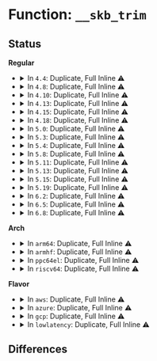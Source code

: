 # Function: <code>__skb_trim</code>

## Status
<b>Regular</b>
<ul>
<li>
<details>
<summary>In <code>4.4</code>: Duplicate, Full Inline ⚠️</summary>

**Collision:** Static Duplication

**Inline:** Full

**Transformation:** False

**Instances:**

```
In net/core/skbuff.c (ffffffff81705e6d)
Location: include/linux/skbuff.h:2163
Inline: True
Inline callers:
  - net/core/skbuff.c:___pskb_trim
  - net/core/skbuff.c:skb_checksum_trimmed
  - net/core/skbuff.c:skb_segment
```
```
In net/core/filter.c (ffffffff81730aff)
Location: include/linux/skbuff.h:2163
Inline: True
Inline callers:
  - net/core/filter.c:sk_filter
```
```
In net/ipv4/ip_input.c (ffffffff81759184)
Location: include/linux/skbuff.h:2163
Inline: True
Inline callers:
  - net/ipv4/ip_input.c:ip_rcv
```
```
In net/ipv4/ip_fragment.c (ffffffff81759eca)
Location: include/linux/skbuff.h:2163
Inline: True
Inline callers:
  - net/ipv4/ip_fragment.c:ip_defrag
```
```
In net/ipv4/ip_output.c (ffffffff8175d985)
Location: include/linux/skbuff.h:2163
Inline: True
Inline callers:
  - net/ipv4/ip_output.c:ip_append_page
```
```
In net/ipv4/tcp.c (ffffffff81769c35)
Location: include/linux/skbuff.h:2163
Inline: True
Inline callers:
  - net/ipv4/tcp.c:tcp_sendmsg
```
```
In net/ipv4/udp.c (ffffffff8178a46e)
Location: include/linux/skbuff.h:2163
Inline: True
Inline callers:
  - net/ipv4/udp.c:__udp4_lib_rcv
```
```
In net/ipv6/ip6_output.c (ffffffff817c61ee)
Location: include/linux/skbuff.h:2163
Inline: True
```
```
In net/ipv6/ip6_input.c (ffffffff817c8ea4)
Location: include/linux/skbuff.h:2163
Inline: True
Inline callers:
  - net/ipv6/ip6_input.c:ipv6_rcv
```
```
In net/ipv6/udp.c (ffffffff817e4b19)
Location: include/linux/skbuff.h:2163
Inline: True
Inline callers:
  - net/ipv6/udp.c:__udp6_lib_rcv
```
```
In net/ipv6/reassembly.c (ffffffff817ee7f1)
Location: include/linux/skbuff.h:2163
Inline: True
Inline callers:
  - net/ipv6/reassembly.c:ipv6_frag_rcv
```
```
In net/ipv6/exthdrs.c (ffffffff817f2f7d)
Location: include/linux/skbuff.h:2163
Inline: True
Inline callers:
  - net/ipv6/exthdrs.c:ipv6_hop_jumbo
```
```
In net/packet/af_packet.c (ffffffff81808d79)
Location: include/linux/skbuff.h:2163
Inline: True
Inline callers:
  - net/packet/af_packet.c:packet_rcv
```
</details>
</li>
<li>
<details>
<summary>In <code>4.8</code>: Duplicate, Full Inline ⚠️</summary>

**Collision:** Static Duplication

**Inline:** Full

**Transformation:** False

**Instances:**

```
In net/core/skbuff.c (ffffffff8177085d)
Location: include/linux/skbuff.h:2298
Inline: True
Inline callers:
  - net/core/skbuff.c:pskb_extract
  - net/core/skbuff.c:skb_checksum_trimmed
  - net/core/skbuff.c:skb_segment
  - net/core/skbuff.c:___pskb_trim
```
```
In net/core/filter.c (ffffffff8179b7ab)
Location: include/linux/skbuff.h:2298
Inline: True
Inline callers:
  - net/core/filter.c:sk_filter_trim_cap
```
```
In net/ipv4/ip_input.c (ffffffff817c5543)
Location: include/linux/skbuff.h:2298
Inline: True
Inline callers:
  - net/ipv4/ip_input.c:ip_rcv
```
```
In net/ipv4/ip_fragment.c (ffffffff817c62b3)
Location: include/linux/skbuff.h:2298
Inline: True
Inline callers:
  - net/ipv4/ip_fragment.c:ip_defrag
```
```
In net/ipv4/ip_output.c (ffffffff817cb161)
Location: include/linux/skbuff.h:2298
Inline: True
Inline callers:
  - net/ipv4/ip_output.c:ip_append_page
```
```
In net/ipv4/tcp.c (ffffffff817d6479)
Location: include/linux/skbuff.h:2298
Inline: True
Inline callers:
  - net/ipv4/tcp.c:tcp_sendmsg
```
```
In net/ipv4/udp.c (ffffffff817f7b84)
Location: include/linux/skbuff.h:2298
Inline: True
Inline callers:
  - net/ipv4/udp.c:__udp4_lib_rcv
```
```
In net/ipv6/ip6_output.c (ffffffff818332a2)
Location: include/linux/skbuff.h:2298
Inline: True
```
```
In net/ipv6/ip6_input.c (ffffffff81836122)
Location: include/linux/skbuff.h:2298
Inline: True
Inline callers:
  - net/ipv6/ip6_input.c:ipv6_rcv
```
```
In net/ipv6/udp.c (ffffffff818529b1)
Location: include/linux/skbuff.h:2298
Inline: True
Inline callers:
  - net/ipv6/udp.c:__udp6_lib_rcv
```
```
In net/ipv6/reassembly.c (ffffffff8185d033)
Location: include/linux/skbuff.h:2298
Inline: True
Inline callers:
  - net/ipv6/reassembly.c:ipv6_frag_rcv
```
```
In net/ipv6/exthdrs.c (ffffffff81861dcd)
Location: include/linux/skbuff.h:2298
Inline: True
Inline callers:
  - net/ipv6/exthdrs.c:ipv6_hop_jumbo
```
```
In net/packet/af_packet.c (ffffffff8187a1de)
Location: include/linux/skbuff.h:2298
Inline: True
Inline callers:
  - net/packet/af_packet.c:packet_rcv
```
</details>
</li>
<li>
<details>
<summary>In <code>4.10</code>: Duplicate, Full Inline ⚠️</summary>

**Collision:** Static Duplication

**Inline:** Full

**Transformation:** False

**Instances:**

```
In net/core/skbuff.c (ffffffff8179d9cd)
Location: include/linux/skbuff.h:2325
Inline: True
Inline callers:
  - net/core/skbuff.c:pskb_extract
  - net/core/skbuff.c:skb_checksum_trimmed
  - net/core/skbuff.c:skb_segment
  - net/core/skbuff.c:___pskb_trim
```
```
In net/core/filter.c (ffffffff817cb651)
Location: include/linux/skbuff.h:2325
Inline: True
Inline callers:
  - net/core/filter.c:bpf_skb_change_tail
```
```
In net/ipv4/ip_input.c (ffffffff817f5041)
Location: include/linux/skbuff.h:2325
Inline: True
Inline callers:
  - net/ipv4/ip_input.c:ip_rcv
```
```
In net/ipv4/ip_fragment.c (ffffffff817f5db3)
Location: include/linux/skbuff.h:2325
Inline: True
Inline callers:
  - net/ipv4/ip_fragment.c:ip_defrag
```
```
In net/ipv4/ip_output.c (ffffffff817fadb6)
Location: include/linux/skbuff.h:2325
Inline: True
Inline callers:
  - net/ipv4/ip_output.c:ip_append_page
```
```
In net/ipv4/tcp.c (ffffffff81806453)
Location: include/linux/skbuff.h:2325
Inline: True
Inline callers:
  - net/ipv4/tcp.c:tcp_sendmsg
```
```
In net/ipv4/udp.c (ffffffff81828a6c)
Location: include/linux/skbuff.h:2325
Inline: True
Inline callers:
  - net/ipv4/udp.c:__udp4_lib_rcv
```
```
In net/ipv6/ip6_output.c (ffffffff81864d6c)
Location: include/linux/skbuff.h:2325
Inline: True
```
```
In net/ipv6/ip6_input.c (ffffffff81867c30)
Location: include/linux/skbuff.h:2325
Inline: True
Inline callers:
  - net/ipv6/ip6_input.c:ipv6_rcv
```
```
In net/ipv6/udp.c (ffffffff818846b1)
Location: include/linux/skbuff.h:2325
Inline: True
Inline callers:
  - net/ipv6/udp.c:__udp6_lib_rcv
```
```
In net/ipv6/reassembly.c (ffffffff8188ef8f)
Location: include/linux/skbuff.h:2325
Inline: True
Inline callers:
  - net/ipv6/reassembly.c:ipv6_frag_rcv
```
```
In net/ipv6/exthdrs.c (ffffffff81893d3d)
Location: include/linux/skbuff.h:2325
Inline: True
Inline callers:
  - net/ipv6/exthdrs.c:ipv6_hop_jumbo
```
```
In net/packet/af_packet.c (ffffffff818aea4e)
Location: include/linux/skbuff.h:2325
Inline: True
Inline callers:
  - net/packet/af_packet.c:packet_rcv
```
</details>
</li>
<li>
<details>
<summary>In <code>4.13</code>: Duplicate, Full Inline ⚠️</summary>

**Collision:** Static Duplication

**Inline:** Full

**Transformation:** False

**Instances:**

```
In net/core/skbuff.c (ffffffff817be77d)
Location: include/linux/skbuff.h:2374
Inline: True
Inline callers:
  - net/core/skbuff.c:pskb_extract
  - net/core/skbuff.c:skb_checksum_trimmed
  - net/core/skbuff.c:skb_segment
  - net/core/skbuff.c:___pskb_trim
```
```
In net/core/filter.c (ffffffff817eaebb)
Location: include/linux/skbuff.h:2374
Inline: True
Inline callers:
  - net/core/filter.c:bpf_skb_change_tail
```
```
In net/ipv4/ip_input.c (ffffffff818154d0)
Location: include/linux/skbuff.h:2374
Inline: True
Inline callers:
  - net/ipv4/ip_input.c:ip_rcv
```
```
In net/ipv4/ip_fragment.c (ffffffff81816388)
Location: include/linux/skbuff.h:2374
Inline: True
Inline callers:
  - net/ipv4/ip_fragment.c:ip_defrag
```
```
In net/ipv4/ip_output.c (ffffffff8181b193)
Location: include/linux/skbuff.h:2374
Inline: True
Inline callers:
  - net/ipv4/ip_output.c:ip_append_page
```
```
In net/ipv4/tcp.c (ffffffff81826b05)
Location: include/linux/skbuff.h:2374
Inline: True
Inline callers:
  - net/ipv4/tcp.c:tcp_sendmsg
```
```
In net/ipv4/udp.c (ffffffff81849d6a)
Location: include/linux/skbuff.h:2374
Inline: True
Inline callers:
  - net/ipv4/udp.c:__udp4_lib_rcv
```
```
In net/ipv6/ip6_output.c (ffffffff8188874e)
Location: include/linux/skbuff.h:2374
Inline: True
```
```
In net/ipv6/ip6_input.c (ffffffff8188c449)
Location: include/linux/skbuff.h:2374
Inline: True
Inline callers:
  - net/ipv6/ip6_input.c:ipv6_rcv
```
```
In net/ipv6/udp.c (ffffffff818aaa67)
Location: include/linux/skbuff.h:2374
Inline: True
Inline callers:
  - net/ipv6/udp.c:__udp6_lib_rcv
```
```
In net/ipv6/reassembly.c (ffffffff818b5556)
Location: include/linux/skbuff.h:2374
Inline: True
Inline callers:
  - net/ipv6/reassembly.c:ipv6_frag_rcv
```
```
In net/ipv6/exthdrs.c (ffffffff818ba2a7)
Location: include/linux/skbuff.h:2374
Inline: True
Inline callers:
  - net/ipv6/exthdrs.c:ipv6_hop_jumbo
```
```
In net/packet/af_packet.c (ffffffff818d3799)
Location: include/linux/skbuff.h:2374
Inline: True
Inline callers:
  - net/packet/af_packet.c:packet_rcv
```
</details>
</li>
<li>
<details>
<summary>In <code>4.15</code>: Duplicate, Full Inline ⚠️</summary>

**Collision:** Static Duplication

**Inline:** Full

**Transformation:** False

**Instances:**

```
In net/core/skbuff.c (ffffffff81837ef9)
Location: include/linux/skbuff.h:2461
Inline: True
Inline callers:
  - net/core/skbuff.c:pskb_extract
  - net/core/skbuff.c:skb_checksum_trimmed
  - net/core/skbuff.c:skb_segment
  - net/core/skbuff.c:___pskb_trim
  - net/core/skbuff.c:skb_trim
```
```
In net/core/filter.c (ffffffff8186799d)
Location: include/linux/skbuff.h:2461
Inline: True
Inline callers:
  - net/core/filter.c:bpf_skb_change_tail
```
```
In net/ipv4/ip_input.c (ffffffff8189469c)
Location: include/linux/skbuff.h:2461
Inline: True
Inline callers:
  - net/ipv4/ip_input.c:ip_rcv
```
```
In net/ipv4/ip_fragment.c (ffffffff81895541)
Location: include/linux/skbuff.h:2461
Inline: True
Inline callers:
  - net/ipv4/ip_fragment.c:ip_defrag
```
```
In net/ipv4/ip_output.c (ffffffff8189a156)
Location: include/linux/skbuff.h:2461
Inline: True
Inline callers:
  - net/ipv4/ip_output.c:ip_append_page
```
```
In net/ipv4/tcp.c (ffffffff818a4a59)
Location: include/linux/skbuff.h:2461
Inline: True
Inline callers:
  - net/ipv4/tcp.c:tcp_sendmsg_locked
```
```
In net/ipv4/udp.c (ffffffff818c987d)
Location: include/linux/skbuff.h:2461
Inline: True
Inline callers:
  - net/ipv4/udp.c:__udp4_lib_rcv
```
```
In net/ipv6/ip6_output.c (ffffffff8190a829)
Location: include/linux/skbuff.h:2461
Inline: True
```
```
In net/ipv6/ip6_input.c (ffffffff8190d74c)
Location: include/linux/skbuff.h:2461
Inline: True
Inline callers:
  - net/ipv6/ip6_input.c:ipv6_rcv
```
```
In net/ipv6/udp.c (ffffffff8192d584)
Location: include/linux/skbuff.h:2461
Inline: True
Inline callers:
  - net/ipv6/udp.c:__udp6_lib_rcv
```
```
In net/ipv6/reassembly.c (ffffffff819382cc)
Location: include/linux/skbuff.h:2461
Inline: True
Inline callers:
  - net/ipv6/reassembly.c:ipv6_frag_rcv
```
```
In net/ipv6/exthdrs.c (ffffffff8193d290)
Location: include/linux/skbuff.h:2461
Inline: True
Inline callers:
  - net/ipv6/exthdrs.c:ipv6_hop_jumbo
```
```
In net/packet/af_packet.c (ffffffff8195890b)
Location: include/linux/skbuff.h:2461
Inline: True
Inline callers:
  - net/packet/af_packet.c:packet_rcv
```
</details>
</li>
<li>
<details>
<summary>In <code>4.18</code>: Duplicate, Full Inline ⚠️</summary>

**Collision:** Static Duplication

**Inline:** Full

**Transformation:** False

**Instances:**

```
In drivers/net/tun.c (ffffffff8173d68e)
Location: include/linux/skbuff.h:2473
Inline: True
Inline callers:
  - drivers/net/tun.c:tun_net_xmit
```
```
In net/core/skbuff.c (ffffffff818825c9)
Location: include/linux/skbuff.h:2473
Inline: True
Inline callers:
  - net/core/skbuff.c:pskb_extract
  - net/core/skbuff.c:skb_segment
  - net/core/skbuff.c:pskb_trim_rcsum_slow
  - net/core/skbuff.c:___pskb_trim
  - net/core/skbuff.c:skb_trim
```
```
In net/core/filter.c (ffffffff818b5912)
Location: include/linux/skbuff.h:2473
Inline: True
Inline callers:
  - net/core/filter.c:sk_skb_change_tail
  - net/core/filter.c:bpf_skb_change_tail
```
```
In net/ipv4/ip_output.c (ffffffff818ee60c)
Location: include/linux/skbuff.h:2473
Inline: True
Inline callers:
  - net/ipv4/ip_output.c:ip_append_page
```
```
In net/ipv4/tcp.c (ffffffff818faaef)
Location: include/linux/skbuff.h:2473
Inline: True
Inline callers:
  - net/ipv4/tcp.c:tcp_sendmsg_locked
```
```
In net/ipv6/ip6_output.c (ffffffff81961f00)
Location: include/linux/skbuff.h:2473
Inline: True
```
```
In net/packet/af_packet.c (ffffffff819b2369)
Location: include/linux/skbuff.h:2473
Inline: True
Inline callers:
  - net/packet/af_packet.c:packet_rcv
```
</details>
</li>
<li>
<details>
<summary>In <code>5.0</code>: Duplicate, Full Inline ⚠️</summary>

**Collision:** Static Duplication

**Inline:** Full

**Transformation:** False

**Instances:**

```
In drivers/net/tun.c (ffffffff81761297)
Location: include/linux/skbuff.h:2549
Inline: True
Inline callers:
  - drivers/net/tun.c:tun_net_xmit
```
```
In net/core/skbuff.c (ffffffff818a3083)
Location: include/linux/skbuff.h:2549
Inline: True
Inline callers:
  - net/core/skbuff.c:pskb_extract
  - net/core/skbuff.c:skb_segment
  - net/core/skbuff.c:pskb_trim_rcsum_slow
  - net/core/skbuff.c:___pskb_trim
  - net/core/skbuff.c:skb_trim
```
```
In net/core/filter.c (ffffffff818dc485)
Location: include/linux/skbuff.h:2549
Inline: True
Inline callers:
  - net/core/filter.c:sk_skb_change_tail
  - net/core/filter.c:bpf_skb_change_tail
  - net/core/filter.c:sk_filter_trim_cap
```
```
In net/ipv4/ip_output.c (ffffffff8191bdc3)
Location: include/linux/skbuff.h:2549
Inline: True
Inline callers:
  - net/ipv4/ip_output.c:ip_append_page
```
```
In net/ipv4/tcp.c (ffffffff819289ae)
Location: include/linux/skbuff.h:2549
Inline: True
Inline callers:
  - net/ipv4/tcp.c:tcp_sendmsg_locked
```
```
In net/ipv6/ip6_output.c (ffffffff81996986)
Location: include/linux/skbuff.h:2549
Inline: True
```
```
In net/packet/af_packet.c (ffffffff819e926b)
Location: include/linux/skbuff.h:2549
Inline: True
Inline callers:
  - net/packet/af_packet.c:packet_rcv
```
</details>
</li>
<li>
<details>
<summary>In <code>5.3</code>: Duplicate, Full Inline ⚠️</summary>

**Collision:** Static Duplication

**Inline:** Full

**Transformation:** False

**Instances:**

```
In drivers/net/tun.c (ffffffff8179ef4b)
Location: include/linux/skbuff.h:2635
Inline: True
Inline callers:
  - drivers/net/tun.c:tun_net_xmit
```
```
In net/core/skbuff.c (ffffffff818edd18)
Location: include/linux/skbuff.h:2635
Inline: True
Inline callers:
  - net/core/skbuff.c:pskb_extract
  - net/core/skbuff.c:skb_segment
  - net/core/skbuff.c:pskb_trim_rcsum_slow
  - net/core/skbuff.c:___pskb_trim
  - net/core/skbuff.c:skb_trim
```
```
In net/core/filter.c (ffffffff8192961d)
Location: include/linux/skbuff.h:2635
Inline: True
Inline callers:
  - net/core/filter.c:sk_skb_change_tail
  - net/core/filter.c:bpf_skb_change_tail
  - net/core/filter.c:sk_filter_trim_cap
```
```
In net/ipv4/ip_output.c (ffffffff8197e0c8)
Location: include/linux/skbuff.h:2635
Inline: True
Inline callers:
  - net/ipv4/ip_output.c:ip_append_page
```
```
In net/ipv4/tcp.c (ffffffff8198b3ed)
Location: include/linux/skbuff.h:2635
Inline: True
Inline callers:
  - net/ipv4/tcp.c:tcp_sendmsg_locked
  - net/ipv4/tcp.c:sk_stream_alloc_skb
```
```
In net/ipv6/ip6_output.c (ffffffff81a02ecc)
Location: include/linux/skbuff.h:2635
Inline: True
```
```
In net/packet/af_packet.c (ffffffff81a57749)
Location: include/linux/skbuff.h:2635
Inline: True
Inline callers:
  - net/packet/af_packet.c:packet_rcv
```
</details>
</li>
<li>
<details>
<summary>In <code>5.4</code>: Duplicate, Full Inline ⚠️</summary>

**Collision:** Static Duplication

**Inline:** Full

**Transformation:** False

**Instances:**

```
In drivers/net/tun.c (ffffffff817c34b2)
Location: include/linux/skbuff.h:2649
Inline: True
Inline callers:
  - drivers/net/tun.c:tun_net_xmit
```
```
In net/core/skbuff.c (ffffffff8191fe0b)
Location: include/linux/skbuff.h:2649
Inline: True
Inline callers:
  - net/core/skbuff.c:pskb_extract
  - net/core/skbuff.c:skb_segment
  - net/core/skbuff.c:pskb_trim_rcsum_slow
  - net/core/skbuff.c:___pskb_trim
```
```
In net/core/filter.c (ffffffff8195bcf4)
Location: include/linux/skbuff.h:2649
Inline: True
Inline callers:
  - net/core/filter.c:sk_skb_change_tail
  - net/core/filter.c:bpf_skb_change_tail
  - net/core/filter.c:sk_filter_trim_cap
```
```
In net/ipv4/ip_output.c (ffffffff819b49df)
Location: include/linux/skbuff.h:2649
Inline: True
Inline callers:
  - net/ipv4/ip_output.c:ip_append_page
```
```
In net/ipv4/tcp.c (ffffffff819c2693)
Location: include/linux/skbuff.h:2649
Inline: True
Inline callers:
  - net/ipv4/tcp.c:tcp_sendmsg_locked
```
```
In net/ipv6/ip6_output.c (ffffffff81a39aa1)
Location: include/linux/skbuff.h:2649
Inline: True
```
```
In net/packet/af_packet.c (ffffffff81a8e4df)
Location: include/linux/skbuff.h:2649
Inline: True
Inline callers:
  - net/packet/af_packet.c:packet_rcv
```
</details>
</li>
<li>
<details>
<summary>In <code>5.8</code>: Duplicate, Full Inline ⚠️</summary>

**Collision:** Static Duplication

**Inline:** Full

**Transformation:** False

**Instances:**

```
In drivers/net/tun.c (ffffffff8188e9dc)
Location: include/linux/skbuff.h:2672
Inline: True
Inline callers:
  - drivers/net/tun.c:tun_net_xmit
```
```
In net/core/skbuff.c (ffffffff819f33e6)
Location: include/linux/skbuff.h:2672
Inline: True
Inline callers:
  - net/core/skbuff.c:pskb_extract
  - net/core/skbuff.c:skb_segment
  - net/core/skbuff.c:pskb_trim_rcsum_slow
  - net/core/skbuff.c:___pskb_trim
  - net/core/skbuff.c:skb_trim
```
```
In net/core/filter.c (ffffffff81a2ee4d)
Location: include/linux/skbuff.h:2672
Inline: True
Inline callers:
  - net/core/filter.c:sk_skb_change_tail
  - net/core/filter.c:bpf_skb_change_tail
  - net/core/filter.c:sk_filter_trim_cap
```
```
In net/ipv4/ip_output.c (ffffffff81a9ec44)
Location: include/linux/skbuff.h:2672
Inline: True
Inline callers:
  - net/ipv4/ip_output.c:ip_append_page
  - net/ipv4/ip_output.c:__ip_append_data
  - net/ipv4/ip_output.c:__ip_append_data
```
```
In net/ipv4/tcp.c (ffffffff81aad8c3)
Location: include/linux/skbuff.h:2672
Inline: True
Inline callers:
  - net/ipv4/tcp.c:tcp_sendmsg_locked
  - net/ipv4/tcp.c:sk_stream_alloc_skb
```
```
In net/xfrm/espintcp.c (ffffffff81b2299e)
Location: include/linux/skbuff.h:2672
Inline: True
Inline callers:
  - net/xfrm/espintcp.c:espintcp_rcv
```
```
In net/ipv6/ip6_output.c (ffffffff81b2f26f)
Location: include/linux/skbuff.h:2672
Inline: True
```
```
In net/packet/af_packet.c (ffffffff81b8b2df)
Location: include/linux/skbuff.h:2672
Inline: True
Inline callers:
  - net/packet/af_packet.c:packet_rcv
```
</details>
</li>
<li>
<details>
<summary>In <code>5.11</code>: Duplicate, Full Inline ⚠️</summary>

**Collision:** Static Duplication

**Inline:** Full

**Transformation:** False

**Instances:**

```
In drivers/net/tun.c (ffffffff8189d34d)
Location: include/linux/skbuff.h:2698
Inline: True
Inline callers:
  - drivers/net/tun.c:tun_net_xmit
```
```
In net/core/skbuff.c (ffffffff819f3416)
Location: include/linux/skbuff.h:2698
Inline: True
Inline callers:
  - net/core/skbuff.c:pskb_extract
  - net/core/skbuff.c:skb_segment
  - net/core/skbuff.c:pskb_trim_rcsum_slow
  - net/core/skbuff.c:___pskb_trim
  - net/core/skbuff.c:skb_trim
```
```
In net/core/filter.c (ffffffff81a30963)
Location: include/linux/skbuff.h:2698
Inline: True
Inline callers:
  - net/core/filter.c:sk_skb_change_tail
  - net/core/filter.c:bpf_skb_change_tail
  - net/core/filter.c:sk_filter_trim_cap
```
```
In net/ipv4/ip_output.c (ffffffff81aa8b85)
Location: include/linux/skbuff.h:2698
Inline: True
Inline callers:
  - net/ipv4/ip_output.c:ip_append_page
  - net/ipv4/ip_output.c:__ip_append_data
  - net/ipv4/ip_output.c:__ip_append_data
```
```
In net/ipv4/tcp.c (ffffffff81ab4ca7)
Location: include/linux/skbuff.h:2698
Inline: True
Inline callers:
  - net/ipv4/tcp.c:tcp_sendmsg_locked
  - net/ipv4/tcp.c:sk_stream_alloc_skb
```
```
In net/ipv4/ip_tunnel_core.c (ffffffff81b06a7b)
Location: include/linux/skbuff.h:2698
Inline: True
Inline callers:
  - net/ipv4/ip_tunnel_core.c:iptunnel_pmtud_build_icmpv6
  - net/ipv4/ip_tunnel_core.c:iptunnel_pmtud_build_icmp
```
```
In net/xfrm/espintcp.c (ffffffff81b3164e)
Location: include/linux/skbuff.h:2698
Inline: True
Inline callers:
  - net/xfrm/espintcp.c:espintcp_rcv
```
```
In net/ipv6/ip6_output.c (ffffffff81b3dcbf)
Location: include/linux/skbuff.h:2698
Inline: True
```
```
In net/packet/af_packet.c (ffffffff81b9a2b2)
Location: include/linux/skbuff.h:2698
Inline: True
Inline callers:
  - net/packet/af_packet.c:packet_rcv
```
</details>
</li>
<li>
<details>
<summary>In <code>5.13</code>: Duplicate, Full Inline ⚠️</summary>

**Collision:** Static Duplication

**Inline:** Full

**Transformation:** False

**Instances:**

```
In drivers/net/tun.c (ffffffff8187fb93)
Location: include/linux/skbuff.h:2714
Inline: True
Inline callers:
  - drivers/net/tun.c:tun_net_xmit
```
```
In net/core/skbuff.c (ffffffff819d9676)
Location: include/linux/skbuff.h:2714
Inline: True
Inline callers:
  - net/core/skbuff.c:pskb_extract
  - net/core/skbuff.c:skb_segment
  - net/core/skbuff.c:pskb_trim_rcsum_slow
  - net/core/skbuff.c:___pskb_trim
  - net/core/skbuff.c:skb_trim
```
```
In net/core/filter.c (ffffffff81a1417a)
Location: include/linux/skbuff.h:2714
Inline: True
Inline callers:
  - net/core/filter.c:sk_filter_trim_cap
```
```
In net/ipv4/ip_output.c (ffffffff81a93ca1)
Location: include/linux/skbuff.h:2714
Inline: True
Inline callers:
  - net/ipv4/ip_output.c:ip_append_page
  - net/ipv4/ip_output.c:__ip_append_data
  - net/ipv4/ip_output.c:__ip_append_data
```
```
In net/ipv4/tcp.c (ffffffff81a9fef2)
Location: include/linux/skbuff.h:2714
Inline: True
Inline callers:
  - net/ipv4/tcp.c:tcp_sendmsg_locked
  - net/ipv4/tcp.c:sk_stream_alloc_skb
```
```
In net/ipv4/ip_tunnel_core.c (ffffffff81af218a)
Location: include/linux/skbuff.h:2714
Inline: True
Inline callers:
  - net/ipv4/ip_tunnel_core.c:iptunnel_pmtud_build_icmpv6
  - net/ipv4/ip_tunnel_core.c:iptunnel_pmtud_build_icmp
```
```
In net/xfrm/espintcp.c (ffffffff81b1f361)
Location: include/linux/skbuff.h:2714
Inline: True
Inline callers:
  - net/xfrm/espintcp.c:espintcp_rcv
```
```
In net/ipv6/ip6_output.c (ffffffff81b2b17a)
Location: include/linux/skbuff.h:2714
Inline: True
```
```
In net/packet/af_packet.c (ffffffff81b8920c)
Location: include/linux/skbuff.h:2714
Inline: True
Inline callers:
  - net/packet/af_packet.c:packet_rcv
```
</details>
</li>
<li>
<details>
<summary>In <code>5.15</code>: Duplicate, Full Inline ⚠️</summary>

**Collision:** Static Duplication

**Inline:** Full

**Transformation:** False

**Instances:**

```
In drivers/net/tun.c (ffffffff81910d17)
Location: include/linux/skbuff.h:2743
Inline: True
Inline callers:
  - drivers/net/tun.c:tun_net_xmit
```
```
In net/core/skbuff.c (ffffffff81a89636)
Location: include/linux/skbuff.h:2743
Inline: True
Inline callers:
  - net/core/skbuff.c:pskb_extract
  - net/core/skbuff.c:skb_segment
  - net/core/skbuff.c:pskb_trim_rcsum_slow
  - net/core/skbuff.c:___pskb_trim
  - net/core/skbuff.c:skb_trim
```
```
In net/core/filter.c (ffffffff81ac5a4a)
Location: include/linux/skbuff.h:2743
Inline: True
Inline callers:
  - net/core/filter.c:sk_filter_trim_cap
```
```
In net/ipv4/ip_output.c (ffffffff81b4f0ea)
Location: include/linux/skbuff.h:2743
Inline: True
Inline callers:
  - net/ipv4/ip_output.c:ip_append_page
  - net/ipv4/ip_output.c:__ip_append_data
  - net/ipv4/ip_output.c:__ip_append_data
```
```
In net/ipv4/tcp.c (ffffffff81b5bcab)
Location: include/linux/skbuff.h:2743
Inline: True
Inline callers:
  - net/ipv4/tcp.c:tcp_sendmsg_locked
  - net/ipv4/tcp.c:sk_stream_alloc_skb
```
```
In net/ipv4/ip_tunnel_core.c (ffffffff81bb269a)
Location: include/linux/skbuff.h:2743
Inline: True
Inline callers:
  - net/ipv4/ip_tunnel_core.c:iptunnel_pmtud_build_icmpv6
  - net/ipv4/ip_tunnel_core.c:iptunnel_pmtud_build_icmp
```
```
In net/xfrm/espintcp.c (ffffffff81be3f69)
Location: include/linux/skbuff.h:2743
Inline: True
Inline callers:
  - net/xfrm/espintcp.c:espintcp_rcv
```
```
In net/ipv6/ip6_output.c (ffffffff81bf129d)
Location: include/linux/skbuff.h:2743
Inline: True
```
```
In net/packet/af_packet.c (ffffffff81c55324)
Location: include/linux/skbuff.h:2743
Inline: True
Inline callers:
  - net/packet/af_packet.c:packet_rcv
```
</details>
</li>
<li>
<details>
<summary>In <code>5.19</code>: Duplicate, Full Inline ⚠️</summary>

**Collision:** Static Duplication

**Inline:** Full

**Transformation:** False

**Instances:**

```
In drivers/net/tun.c (ffffffff81a60b2b)
Location: include/linux/skbuff.h:3112
Inline: True
Inline callers:
  - drivers/net/tun.c:tun_net_xmit
```
```
In net/core/skbuff.c (ffffffff81bfe985)
Location: include/linux/skbuff.h:3112
Inline: True
Inline callers:
  - net/core/skbuff.c:pskb_extract
  - net/core/skbuff.c:skb_segment
  - net/core/skbuff.c:pskb_trim_rcsum_slow
  - net/core/skbuff.c:___pskb_trim
  - net/core/skbuff.c:skb_trim
```
```
In net/core/filter.c (ffffffff81c3ca9f)
Location: include/linux/skbuff.h:3112
Inline: True
Inline callers:
  - net/core/filter.c:sk_filter_trim_cap
```
```
In net/ipv4/ip_output.c (ffffffff81cdca43)
Location: include/linux/skbuff.h:3112
Inline: True
Inline callers:
  - net/ipv4/ip_output.c:ip_append_page
  - net/ipv4/ip_output.c:__ip_append_data
  - net/ipv4/ip_output.c:__ip_append_data
```
```
In net/ipv4/ip_tunnel_core.c (ffffffff81d45e65)
Location: include/linux/skbuff.h:3112
Inline: True
Inline callers:
  - net/ipv4/ip_tunnel_core.c:iptunnel_pmtud_build_icmpv6
  - net/ipv4/ip_tunnel_core.c:iptunnel_pmtud_build_icmp
```
```
In net/xfrm/espintcp.c (ffffffff81d7af09)
Location: include/linux/skbuff.h:3112
Inline: True
Inline callers:
  - net/xfrm/espintcp.c:espintcp_rcv
```
```
In net/ipv6/ip6_output.c (ffffffff81d89a9d)
Location: include/linux/skbuff.h:3112
Inline: True
```
```
In net/packet/af_packet.c (ffffffff81df4ab3)
Location: include/linux/skbuff.h:3112
Inline: True
Inline callers:
  - net/packet/af_packet.c:packet_rcv
```
</details>
</li>
<li>
<details>
<summary>In <code>6.2</code>: Duplicate, Full Inline ⚠️</summary>

**Collision:** Static Duplication

**Inline:** Full

**Transformation:** False

**Instances:**

```
In drivers/net/tun.c (ffffffff81bed111)
Location: include/linux/skbuff.h:3006
Inline: True
Inline callers:
  - drivers/net/tun.c:tun_net_xmit
```
```
In net/core/skbuff.c (ffffffff81dad3b5)
Location: include/linux/skbuff.h:3006
Inline: True
Inline callers:
  - net/core/skbuff.c:pskb_extract
  - net/core/skbuff.c:skb_segment
  - net/core/skbuff.c:pskb_trim_rcsum_slow
  - net/core/skbuff.c:___pskb_trim
  - net/core/skbuff.c:skb_trim
```
```
In net/core/filter.c (ffffffff81dfa498)
Location: include/linux/skbuff.h:3006
Inline: True
Inline callers:
  - net/core/filter.c:sk_filter_trim_cap
```
```
In net/ipv4/ip_output.c (ffffffff81e9d4a3)
Location: include/linux/skbuff.h:3006
Inline: True
Inline callers:
  - net/ipv4/ip_output.c:ip_append_page
  - net/ipv4/ip_output.c:__ip_append_data
  - net/ipv4/ip_output.c:__ip_append_data
```
```
In net/ipv4/ip_tunnel_core.c (ffffffff81f0f22c)
Location: include/linux/skbuff.h:3006
Inline: True
Inline callers:
  - net/ipv4/ip_tunnel_core.c:iptunnel_pmtud_build_icmpv6
  - net/ipv4/ip_tunnel_core.c:iptunnel_pmtud_build_icmp
```
```
In net/xfrm/espintcp.c (ffffffff81f48176)
Location: include/linux/skbuff.h:3006
Inline: True
Inline callers:
  - net/xfrm/espintcp.c:espintcp_rcv
```
```
In net/ipv6/ip6_output.c (ffffffff81f57949)
Location: include/linux/skbuff.h:3006
Inline: True
```
```
In net/packet/af_packet.c (ffffffff81fc9d43)
Location: include/linux/skbuff.h:3006
Inline: True
Inline callers:
  - net/packet/af_packet.c:packet_rcv
```
</details>
</li>
<li>
<details>
<summary>In <code>6.5</code>: Duplicate, Full Inline ⚠️</summary>

**Collision:** Static Duplication

**Inline:** Full

**Transformation:** False

**Instances:**

```
In drivers/net/tun.c (ffffffff81c4560a)
Location: include/linux/skbuff.h:3060
Inline: True
Inline callers:
  - drivers/net/tun.c:tun_net_xmit
```
```
In net/core/skbuff.c (ffffffff81e1d2b5)
Location: include/linux/skbuff.h:3060
Inline: True
Inline callers:
  - net/core/skbuff.c:pskb_extract
  - net/core/skbuff.c:skb_segment
  - net/core/skbuff.c:pskb_trim_rcsum_slow
  - net/core/skbuff.c:___pskb_trim
```
```
In net/core/filter.c (ffffffff81e6b845)
Location: include/linux/skbuff.h:3060
Inline: True
Inline callers:
  - net/core/filter.c:sk_filter_trim_cap
```
```
In net/ipv4/ip_output.c (ffffffff81efaa5b)
Location: include/linux/skbuff.h:3060
Inline: True
Inline callers:
  - net/ipv4/ip_output.c:__ip_append_data
  - net/ipv4/ip_output.c:__ip_append_data
```
```
In net/ipv4/ip_tunnel_core.c (ffffffff81f6ef2a)
Location: include/linux/skbuff.h:3060
Inline: True
Inline callers:
  - net/ipv4/ip_tunnel_core.c:iptunnel_pmtud_build_icmpv6
  - net/ipv4/ip_tunnel_core.c:iptunnel_pmtud_build_icmp
```
```
In net/xfrm/espintcp.c (ffffffff81fa7c76)
Location: include/linux/skbuff.h:3060
Inline: True
Inline callers:
  - net/xfrm/espintcp.c:espintcp_rcv
```
```
In net/ipv6/ip6_output.c (ffffffff81fb7437)
Location: include/linux/skbuff.h:3060
Inline: True
```
```
In net/packet/af_packet.c (ffffffff8202a678)
Location: include/linux/skbuff.h:3060
Inline: True
Inline callers:
  - net/packet/af_packet.c:packet_rcv
```
</details>
</li>
<li>
<details>
<summary>In <code>6.8</code>: Duplicate, Full Inline ⚠️</summary>

**Collision:** Static Duplication

**Inline:** Full

**Transformation:** False

**Instances:**

```
In drivers/net/tun.c (ffffffff81cfaf37)
Location: include/linux/skbuff.h:3067
Inline: True
Inline callers:
  - drivers/net/tun.c:tun_net_xmit
```
```
In net/core/skbuff.c (ffffffff81eda9a5)
Location: include/linux/skbuff.h:3067
Inline: True
Inline callers:
  - net/core/skbuff.c:pskb_extract
  - net/core/skbuff.c:skb_segment
  - net/core/skbuff.c:pskb_trim_rcsum_slow
  - net/core/skbuff.c:___pskb_trim
```
```
In net/core/filter.c (ffffffff81f2a9f5)
Location: include/linux/skbuff.h:3067
Inline: True
Inline callers:
  - net/core/filter.c:sk_filter_trim_cap
```
```
In net/ipv4/ip_output.c (ffffffff81fbe9aa)
Location: include/linux/skbuff.h:3067
Inline: True
Inline callers:
  - net/ipv4/ip_output.c:__ip_append_data
  - net/ipv4/ip_output.c:__ip_append_data
```
```
In net/ipv4/ip_tunnel_core.c (ffffffff8203565c)
Location: include/linux/skbuff.h:3067
Inline: True
Inline callers:
  - net/ipv4/ip_tunnel_core.c:iptunnel_pmtud_build_icmpv6
  - net/ipv4/ip_tunnel_core.c:iptunnel_pmtud_build_icmp
```
```
In net/xfrm/espintcp.c (ffffffff82074f36)
Location: include/linux/skbuff.h:3067
Inline: True
Inline callers:
  - net/xfrm/espintcp.c:espintcp_rcv
```
```
In net/ipv6/ip6_output.c (ffffffff82084bcb)
Location: include/linux/skbuff.h:3067
Inline: True
```
```
In net/packet/af_packet.c (ffffffff820fa163)
Location: include/linux/skbuff.h:3067
Inline: True
Inline callers:
  - net/packet/af_packet.c:packet_rcv
```
</details>
</li>
</ul>
<b>Arch</b>
<ul>
<li>
<details>
<summary>In <code>arm64</code>: Duplicate, Full Inline ⚠️</summary>

**Collision:** Static Duplication

**Inline:** Full

**Transformation:** False

**Instances:**

```
In drivers/net/tun.c (ffff8000109df130)
Location: include/linux/skbuff.h:2649
Inline: True
Inline callers:
  - drivers/net/tun.c:tun_net_xmit
```
```
In net/core/skbuff.c (ffff800010bba8b4)
Location: include/linux/skbuff.h:2649
Inline: True
Inline callers:
  - net/core/skbuff.c:pskb_extract
  - net/core/skbuff.c:skb_segment
  - net/core/skbuff.c:pskb_trim_rcsum_slow
  - net/core/skbuff.c:___pskb_trim
  - net/core/skbuff.c:skb_trim
```
```
In net/core/filter.c (ffff800010bfd074)
Location: include/linux/skbuff.h:2649
Inline: True
Inline callers:
  - net/core/filter.c:sk_skb_change_tail
  - net/core/filter.c:bpf_skb_change_tail
  - net/core/filter.c:sk_filter_trim_cap
```
```
In net/ipv4/ip_output.c (ffff800010c65208)
Location: include/linux/skbuff.h:2649
Inline: True
Inline callers:
  - net/ipv4/ip_output.c:ip_append_page
```
```
In net/ipv4/tcp.c (ffff800010c74fbc)
Location: include/linux/skbuff.h:2649
Inline: True
Inline callers:
  - net/ipv4/tcp.c:tcp_sendmsg_locked
  - net/ipv4/tcp.c:sk_stream_alloc_skb
```
```
In net/ipv6/ip6_output.c (ffff800010cf9a2c)
Location: include/linux/skbuff.h:2649
Inline: True
```
```
In net/packet/af_packet.c (ffff800010d5b99c)
Location: include/linux/skbuff.h:2649
Inline: True
Inline callers:
  - net/packet/af_packet.c:packet_rcv
```
</details>
</li>
<li>
<details>
<summary>In <code>armhf</code>: Duplicate, Full Inline ⚠️</summary>

**Collision:** Static Duplication

**Inline:** Full

**Transformation:** False

**Instances:**

```
In drivers/net/tun.c (c0ac2d34)
Location: include/linux/skbuff.h:2649
Inline: True
Inline callers:
  - drivers/net/tun.c:tun_net_xmit
```
```
In net/core/skbuff.c (c0cd7058)
Location: include/linux/skbuff.h:2649
Inline: True
Inline callers:
  - net/core/skbuff.c:pskb_extract
  - net/core/skbuff.c:skb_segment
  - net/core/skbuff.c:pskb_trim_rcsum_slow
  - net/core/skbuff.c:___pskb_trim
  - net/core/skbuff.c:skb_trim
```
```
In net/core/filter.c (c0d17674)
Location: include/linux/skbuff.h:2649
Inline: True
Inline callers:
  - net/core/filter.c:sk_skb_change_tail
  - net/core/filter.c:bpf_skb_change_tail
  - net/core/filter.c:sk_filter_trim_cap
```
```
In net/ipv4/ip_output.c (c0d74e14)
Location: include/linux/skbuff.h:2649
Inline: True
Inline callers:
  - net/ipv4/ip_output.c:ip_append_page
  - net/ipv4/ip_output.c:__ip_append_data
  - net/ipv4/ip_output.c:__ip_append_data
```
```
In net/ipv4/tcp.c (c0d8366c)
Location: include/linux/skbuff.h:2649
Inline: True
Inline callers:
  - net/ipv4/tcp.c:tcp_sendmsg_locked
  - net/ipv4/tcp.c:sk_stream_alloc_skb
```
```
In net/ipv6/ip6_output.c (c0e012d0)
Location: include/linux/skbuff.h:2649
Inline: True
Inline callers:
  - net/ipv6/ip6_output.c:__ip6_append_data
  - net/ipv6/ip6_output.c:__ip6_append_data
```
```
In net/packet/af_packet.c (c0e5b9dc)
Location: include/linux/skbuff.h:2649
Inline: True
Inline callers:
  - net/packet/af_packet.c:packet_rcv
```
</details>
</li>
<li>
<details>
<summary>In <code>ppc64el</code>: Duplicate, Full Inline ⚠️</summary>

**Collision:** Static Duplication

**Inline:** Full

**Transformation:** False

**Instances:**

```
In drivers/net/tun.c (c000000000aa0b3c)
Location: include/linux/skbuff.h:2649
Inline: True
Inline callers:
  - drivers/net/tun.c:tun_net_xmit
```
```
In net/core/skbuff.c (c000000000c9351c)
Location: include/linux/skbuff.h:2649
Inline: True
Inline callers:
  - net/core/skbuff.c:pskb_extract
  - net/core/skbuff.c:skb_segment
  - net/core/skbuff.c:pskb_trim_rcsum_slow
  - net/core/skbuff.c:___pskb_trim
  - net/core/skbuff.c:skb_trim
```
```
In net/core/filter.c (c000000000ce5470)
Location: include/linux/skbuff.h:2649
Inline: True
Inline callers:
  - net/core/filter.c:sk_skb_change_tail
  - net/core/filter.c:bpf_skb_change_tail
  - net/core/filter.c:sk_filter_trim_cap
```
```
In net/ipv4/ip_output.c (c000000000d69618)
Location: include/linux/skbuff.h:2649
Inline: True
Inline callers:
  - net/ipv4/ip_output.c:ip_append_page
```
```
In net/ipv4/tcp.c (c000000000d7bddc)
Location: include/linux/skbuff.h:2649
Inline: True
Inline callers:
  - net/ipv4/tcp.c:tcp_sendmsg_locked
  - net/ipv4/tcp.c:sk_stream_alloc_skb
```
```
In net/ipv6/ip6_output.c (c000000000e2180c)
Location: include/linux/skbuff.h:2649
Inline: True
```
```
In net/packet/af_packet.c (c000000000e95f9c)
Location: include/linux/skbuff.h:2649
Inline: True
Inline callers:
  - net/packet/af_packet.c:packet_rcv
```
</details>
</li>
<li>
<details>
<summary>In <code>riscv64</code>: Duplicate, Full Inline ⚠️</summary>

**Collision:** Static Duplication

**Inline:** Full

**Transformation:** False

**Instances:**

```
In drivers/net/tun.c (ffffffe000628362)
Location: include/linux/skbuff.h:2649
Inline: True
Inline callers:
  - drivers/net/tun.c:tun_net_xmit
```
```
In net/core/skbuff.c (ffffffe000749aec)
Location: include/linux/skbuff.h:2649
Inline: True
Inline callers:
  - net/core/skbuff.c:pskb_extract
  - net/core/skbuff.c:skb_segment
  - net/core/skbuff.c:pskb_trim_rcsum_slow
  - net/core/skbuff.c:___pskb_trim
  - net/core/skbuff.c:skb_trim
```
```
In net/core/filter.c (ffffffe00077faae)
Location: include/linux/skbuff.h:2649
Inline: True
Inline callers:
  - net/core/filter.c:sk_skb_change_tail
  - net/core/filter.c:bpf_skb_change_tail
  - net/core/filter.c:sk_filter_trim_cap
```
```
In net/ipv4/ip_output.c (ffffffe0007cca8e)
Location: include/linux/skbuff.h:2649
Inline: True
Inline callers:
  - net/ipv4/ip_output.c:ip_append_page
```
```
In net/ipv4/tcp.c (ffffffe0007d8342)
Location: include/linux/skbuff.h:2649
Inline: True
Inline callers:
  - net/ipv4/tcp.c:tcp_sendmsg_locked
```
```
In net/ipv6/ip6_output.c (ffffffe0008456e4)
Location: include/linux/skbuff.h:2649
Inline: True
```
```
In net/packet/af_packet.c (ffffffe0008929a8)
Location: include/linux/skbuff.h:2649
Inline: True
Inline callers:
  - net/packet/af_packet.c:packet_rcv
```
</details>
</li>
</ul>
<b>Flavor</b>
<ul>
<li>
<details>
<summary>In <code>aws</code>: Duplicate, Full Inline ⚠️</summary>

**Collision:** Static Duplication

**Inline:** Full

**Transformation:** False

**Instances:**

```
In drivers/net/tun.c (ffffffff81788147)
Location: include/linux/skbuff.h:2649
Inline: True
Inline callers:
  - drivers/net/tun.c:tun_net_xmit
```
```
In net/core/skbuff.c (ffffffff818bfe0b)
Location: include/linux/skbuff.h:2649
Inline: True
Inline callers:
  - net/core/skbuff.c:pskb_extract
  - net/core/skbuff.c:skb_segment
  - net/core/skbuff.c:pskb_trim_rcsum_slow
  - net/core/skbuff.c:___pskb_trim
```
```
In net/core/filter.c (ffffffff818fbcc4)
Location: include/linux/skbuff.h:2649
Inline: True
Inline callers:
  - net/core/filter.c:sk_skb_change_tail
  - net/core/filter.c:bpf_skb_change_tail
  - net/core/filter.c:sk_filter_trim_cap
```
```
In net/ipv4/ip_output.c (ffffffff8195484f)
Location: include/linux/skbuff.h:2649
Inline: True
Inline callers:
  - net/ipv4/ip_output.c:ip_append_page
```
```
In net/ipv4/tcp.c (ffffffff81962503)
Location: include/linux/skbuff.h:2649
Inline: True
Inline callers:
  - net/ipv4/tcp.c:tcp_sendmsg_locked
```
```
In net/ipv6/ip6_output.c (ffffffff819d9131)
Location: include/linux/skbuff.h:2649
Inline: True
```
```
In net/packet/af_packet.c (ffffffff81a2db6f)
Location: include/linux/skbuff.h:2649
Inline: True
Inline callers:
  - net/packet/af_packet.c:packet_rcv
```
</details>
</li>
<li>
<details>
<summary>In <code>azure</code>: Duplicate, Full Inline ⚠️</summary>

**Collision:** Static Duplication

**Inline:** Full

**Transformation:** False

**Instances:**

```
In drivers/net/tun.c (ffffffff81767a97)
Location: include/linux/skbuff.h:2649
Inline: True
Inline callers:
  - drivers/net/tun.c:tun_net_xmit
```
```
In net/core/skbuff.c (ffffffff81879d4b)
Location: include/linux/skbuff.h:2649
Inline: True
Inline callers:
  - net/core/skbuff.c:pskb_extract
  - net/core/skbuff.c:skb_segment
  - net/core/skbuff.c:pskb_trim_rcsum_slow
  - net/core/skbuff.c:___pskb_trim
```
```
In net/core/filter.c (ffffffff818b5af4)
Location: include/linux/skbuff.h:2649
Inline: True
Inline callers:
  - net/core/filter.c:sk_skb_change_tail
  - net/core/filter.c:bpf_skb_change_tail
  - net/core/filter.c:sk_filter_trim_cap
```
```
In net/ipv4/ip_output.c (ffffffff8190e33f)
Location: include/linux/skbuff.h:2649
Inline: True
Inline callers:
  - net/ipv4/ip_output.c:ip_append_page
```
```
In net/ipv4/tcp.c (ffffffff8191bff3)
Location: include/linux/skbuff.h:2649
Inline: True
Inline callers:
  - net/ipv4/tcp.c:tcp_sendmsg_locked
```
```
In net/ipv6/ip6_output.c (ffffffff81995ef1)
Location: include/linux/skbuff.h:2649
Inline: True
```
```
In net/packet/af_packet.c (ffffffff819ead5f)
Location: include/linux/skbuff.h:2649
Inline: True
Inline callers:
  - net/packet/af_packet.c:packet_rcv
```
</details>
</li>
<li>
<details>
<summary>In <code>gcp</code>: Duplicate, Full Inline ⚠️</summary>

**Collision:** Static Duplication

**Inline:** Full

**Transformation:** False

**Instances:**

```
In drivers/net/tun.c (ffffffff817b8332)
Location: include/linux/skbuff.h:2649
Inline: True
Inline callers:
  - drivers/net/tun.c:tun_net_xmit
```
```
In net/core/skbuff.c (ffffffff81910e0b)
Location: include/linux/skbuff.h:2649
Inline: True
Inline callers:
  - net/core/skbuff.c:pskb_extract
  - net/core/skbuff.c:skb_segment
  - net/core/skbuff.c:pskb_trim_rcsum_slow
  - net/core/skbuff.c:___pskb_trim
```
```
In net/core/filter.c (ffffffff8194ccf4)
Location: include/linux/skbuff.h:2649
Inline: True
Inline callers:
  - net/core/filter.c:sk_skb_change_tail
  - net/core/filter.c:bpf_skb_change_tail
  - net/core/filter.c:sk_filter_trim_cap
```
```
In net/netfilter/nfnetlink_queue.c (ffffffff81999b3e)
Location: include/linux/skbuff.h:2649
Inline: True
Inline callers:
  - net/netfilter/nfnetlink_queue.c:nfqnl_recv_verdict
```
```
In net/ipv4/ip_output.c (ffffffff819bf01f)
Location: include/linux/skbuff.h:2649
Inline: True
Inline callers:
  - net/ipv4/ip_output.c:ip_append_page
```
```
In net/ipv4/tcp.c (ffffffff819cccd3)
Location: include/linux/skbuff.h:2649
Inline: True
Inline callers:
  - net/ipv4/tcp.c:tcp_sendmsg_locked
```
```
In net/ipv6/ip6_output.c (ffffffff81a43bb1)
Location: include/linux/skbuff.h:2649
Inline: True
```
```
In net/packet/af_packet.c (ffffffff81a9971f)
Location: include/linux/skbuff.h:2649
Inline: True
Inline callers:
  - net/packet/af_packet.c:packet_rcv
```
</details>
</li>
<li>
<details>
<summary>In <code>lowlatency</code>: Duplicate, Full Inline ⚠️</summary>

**Collision:** Static Duplication

**Inline:** Full

**Transformation:** False

**Instances:**

```
In drivers/net/tun.c (ffffffff817d0637)
Location: include/linux/skbuff.h:2649
Inline: True
Inline callers:
  - drivers/net/tun.c:tun_net_xmit
```
```
In net/core/skbuff.c (ffffffff81931f6b)
Location: include/linux/skbuff.h:2649
Inline: True
Inline callers:
  - net/core/skbuff.c:pskb_extract
  - net/core/skbuff.c:skb_segment
  - net/core/skbuff.c:pskb_trim_rcsum_slow
  - net/core/skbuff.c:___pskb_trim
```
```
In net/core/filter.c (ffffffff8196e6b4)
Location: include/linux/skbuff.h:2649
Inline: True
Inline callers:
  - net/core/filter.c:sk_skb_change_tail
  - net/core/filter.c:bpf_skb_change_tail
  - net/core/filter.c:sk_filter_trim_cap
```
```
In net/ipv4/ip_output.c (ffffffff819c89a2)
Location: include/linux/skbuff.h:2649
Inline: True
Inline callers:
  - net/ipv4/ip_output.c:ip_append_page
```
```
In net/ipv4/tcp.c (ffffffff819d6863)
Location: include/linux/skbuff.h:2649
Inline: True
Inline callers:
  - net/ipv4/tcp.c:tcp_sendmsg_locked
```
```
In net/ipv6/ip6_output.c (ffffffff81a4f851)
Location: include/linux/skbuff.h:2649
Inline: True
```
```
In net/packet/af_packet.c (ffffffff81aa452c)
Location: include/linux/skbuff.h:2649
Inline: True
Inline callers:
  - net/packet/af_packet.c:packet_rcv
```
</details>
</li>
</ul>

## Differences
